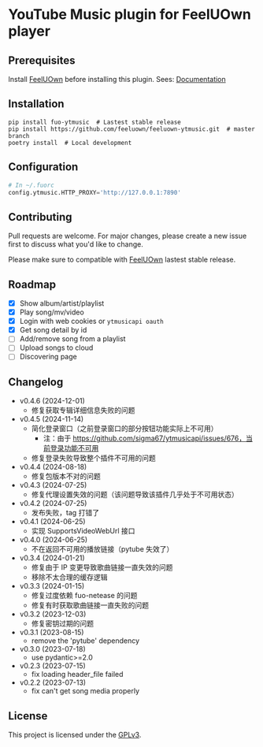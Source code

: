 # YouTube Music plugin for FeelUOwn player

## Prerequisites

Install [FeelUOwn](https://github.com/feeluown/FeelUOwn) before installing this plugin.
Sees: [Documentation](https://feeluown.readthedocs.io/)

## Installation

```shell
pip install fuo-ytmusic  # Lastest stable release
pip install https://github.com/feeluown/feeluown-ytmusic.git  # master branch
poetry install  # Local development
```

## Configuration

```python
# In ~/.fuorc
config.ytmusic.HTTP_PROXY='http://127.0.0.1:7890'
```

## Contributing

Pull requests are welcome. For major changes, please create a new issue first to discuss what you'd like to change.

Please make sure to compatible with [FeelUOwn](https://github.com/feeluown/FeelUOwn) lastest stable release.

## Roadmap

- [x] Show album/artist/playlist
- [x] Play song/mv/video
- [x] Login with web cookies or `ytmusicapi oauth`
- [x] Get song detail by id
- [ ] Add/remove song from a playlist
- [ ] Upload songs to cloud
- [ ] Discovering page

## Changelog
- v0.4.6 (2024-12-01)
  - 修复获取专辑详细信息失败的问题
- v0.4.5 (2024-11-14)
  - 简化登录窗口（之前登录窗口的部分按钮功能实际上不可用）
    - 注：由于 https://github.com/sigma67/ytmusicapi/issues/676，当前登录功能不可用
  - 修复登录失败导致整个插件不可用的问题
- v0.4.4 (2024-08-18)
  - 修复包版本不对的问题
- v0.4.3 (2024-07-25)
  - 修复代理设置失效的问题（该问题导致该插件几乎处于不可用状态）
- v0.4.2 (2024-07-25)
  - 发布失败，tag 打错了
- v0.4.1 (2024-06-25)
  - 实现 SupportsVideoWebUrl 接口
- v0.4.0 (2024-06-25)
  - 不在返回不可用的播放链接（pytube 失效了）
- v0.3.4 (2024-01-21)
  - 修复由于 IP 变更导致歌曲链接一直失效的问题
  - 移除不太合理的缓存逻辑
- v0.3.3 (2024-01-15)
  - 修复过度依赖 fuo-netease 的问题
  - 修复有时获取歌曲链接一直失败的问题
- v0.3.2 (2023-12-03)
  - 修复密钥过期的问题
- v0.3.1 (2023-08-15)
  - remove the 'pytube' dependency
- v0.3.0 (2023-07-18)
  - use pydantic>=2.0
- v0.2.3 (2023-07-15)
  - fix loading header_file failed
- v0.2.2 (2023-07-13)
  - fix can't get song media properly

## License

This project is licensed under the [GPLv3](LICENSE.txt).
